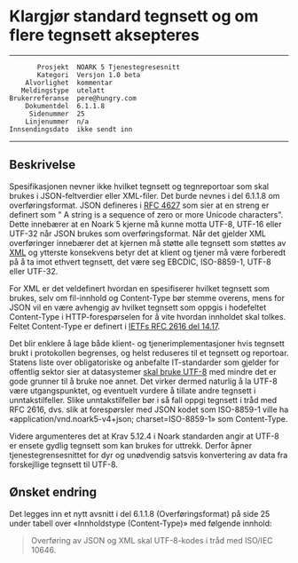 Klargjør standard tegnsett og om flere tegnsett aksepteres
==========================================================

 ------------------  ---------------------------------
           Prosjekt  NOARK 5 Tjenestegresesnitt
           Kategori  Versjon 1.0 beta
        Alvorlighet  kommentar
       Meldingstype  utelatt
    Brukerreferanse  pere@hungry.com
        Dokumentdel  6.1.1.8
         Sidenummer  25
        Linjenummer  n/a
    Innsendingsdato  ikke sendt inn
 ------------------  ---------------------------------

Beskrivelse
-----------

Spesifikasjonen nevner ikke hvilket tegnsett og tegnreportoar som skal
brukes i JSON-feltverdier eller XML-filer.  Det burde nevnes i del
6.1.1.8 om overføringsformat.  JSON defineres i [RFC 4627](https://www.ietf.org/rfc/rfc4627.txt) som sier at 
en streng er definert som " A string is a sequence of zero or more Unicode characters". 
Dette innebærer at en Noark 5 kjerne må kunne motta UTF-8, UTF-16 eller
UTF-32 når JSON brukes som overføringsformat. Når det gjelder 
XML overføringer innebærer det at kjernen må støtte alle tegnsett som
støttes av [XML](https://www.w3.org/TR/REC-xml/#charencoding) og ytterste
konsekvens betyr det at klient og tjener må være forberedt på å ta
imot ethvert tegnsett, det være seg EBCDIC, ISO-8859-1, UTF-8 eller
UTF-32.

For XML er det veldefinert hvordan en spesifiserer hvilket tegnsett
som brukes, selv om fil-innhold og Content-Type bør stemme overens,
mens for JSON vil en være avhengig av hvilket tegnsett som oppgis i
hodefeltet Content-Type i HTTP-forespørselen for å vite hvordan
innholdet skal tolkes.  Feltet Content-Type er definert i [IETFs RFC
2616 del 14.17](https://tools.ietf.org/html/rfc2616#page-124).

Det blir enklere å lage både klient- og tjenerimplementasjoner hvis
tegnsett brukt i protokollen begrenses, og helst reduseres til et
tegnsett og reportoar.  Statens liste over obligatoriske og anbefalte
IT-standarder som gjelder for offentlig sektor sier at datasystemer
[skal bruke UTF-8](https://www.difi.no/artikkel/2015/10/tegnsett) med
mindre det er gode grunner til å bruke noe annet.  Det virker dermed
naturlig å la UTF-8 være utgangspunktet, og eventuelt vurdere å
tillate andre tegnsett i unntakstilfeller.  Slike unntakstilfeller bør
i så fall oppgi tegnsett i tråd med RFC 2616, dvs. slik at
forespørsler med JSON kodet som ISO-8859-1 ville ha
«application/vnd.noark5-v4+json; charset=ISO-8859-1» som Content-Type.

Videre argumenteres det at Krav 5.12.4 i Noark standarden angir at UTF-8 
er ensete gydlig tegnsett som kan brukes for uttrekk. Derfor åpner 
tjenestegrensesnittet for dyr og unødvendig satsvis konvertering av data 
fra forskejllige tegnsett til UTF-8.

Ønsket endring
--------------

Det legges inn et nytt avsnitt i del 6.1.1.8 (Overføringsformat) på
side 25 under tabell over «Innholdstype (Content-Type)» med følgende
innhold:

> Overføring av JSON og XML skal UTF-8-kodes i tråd med ISO/IEC
> 10646.
